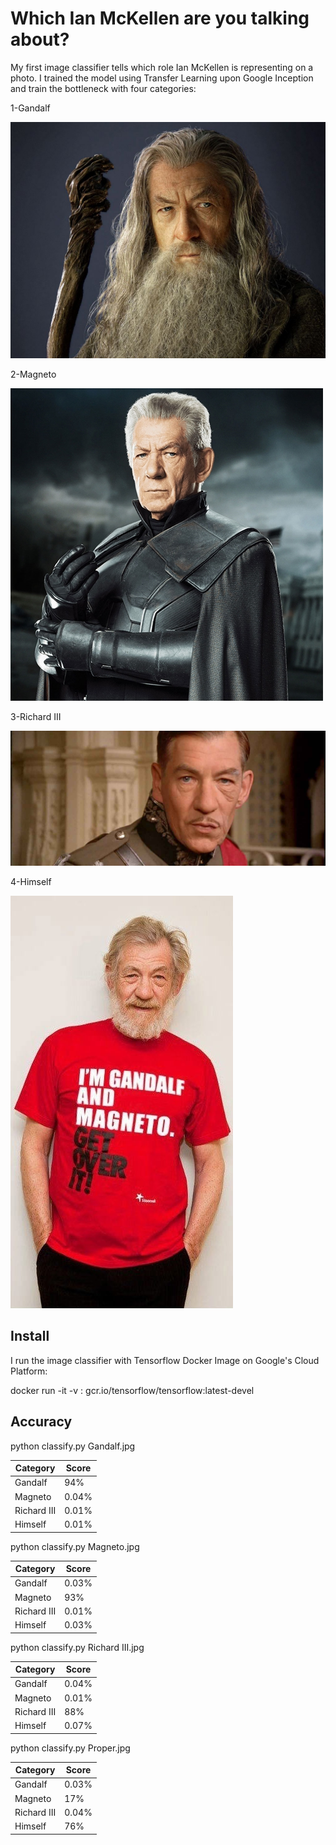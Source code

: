 # Which Ian McKellen are you talking about?

My first image classifier tells which role Ian McKellen is representing on a photo.
I trained the model using Transfer Learning upon Google Inception and train the bottleneck with four categories:

1-Gandalf

![Gandalf](https://github.com/willycornelissen/which_ian_mckellen/blob/master/Gandalf.jpg)

2-Magneto

![Magneto](https://github.com/willycornelissen/which_ian_mckellen/blob/master/Magneto.jpg)

3-Richard III

![Richard III](https://github.com/willycornelissen/which_ian_mckellen/blob/master/Richard%20III.jpg)

4-Himself

![Proper](https://github.com/willycornelissen/which_ian_mckellen/blob/master/Proper.jpg)

## Install

I run the image classifier with Tensorflow Docker Image on Google's Cloud Platform: 

docker run -it -v <hostdir>:<imagedir> gcr.io/tensorflow/tensorflow:latest-devel

## Accuracy

python classify.py Gandalf.jpg

| Category      | Score         |
| ------------- | ------------- |
| Gandalf       | 94%           |
| Magneto       | 0.04%         |
| Richard III   | 0.01%         |
| Himself       | 0.01%         |

python classify.py Magneto.jpg

| Category      | Score         |
| ------------- | ------------- |
| Gandalf       | 0.03%         |
| Magneto       | 93%           |
| Richard III   | 0.01%         |
| Himself       | 0.03%         |

python classify.py Richard III.jpg

| Category      | Score         |
| ------------- | ------------- |
| Gandalf       | 0.04%         |
| Magneto       | 0.01%         |
| Richard III   | 88%           |
| Himself       | 0.07%         |

python classify.py Proper.jpg

| Category      | Score         |
| ------------- | ------------- |
| Gandalf       | 0.03%         |
| Magneto       | 17%           |
| Richard III   | 0.04%         |
| Himself       | 76%           |
